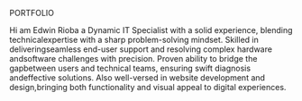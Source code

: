 PORTFOLIO


Hi am Edwin Rioba a Dynamic IT Specialist with a solid experience, blending technicalexpertise with a sharp problem-solving mindset. Skilled in deliveringseamless end-user support and resolving complex hardware andsoftware challenges with precision. Proven ability to bridge the gapbetween users and technical teams, ensuring swift diagnosis andeffective solutions. Also well-versed in website development and design,bringing both functionality and visual appeal to digital experiences.
